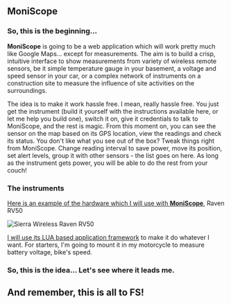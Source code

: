 ## MoniScope

### So, this is the beginning...

**MoniScope** is going to be a web application which will work pretty much like Google Maps... except for measurements. The aim is to build a crisp, intuitive interface to show measurements from variety of wireless remote sensors, be it simple temperature gauge in your basement, a voltage and speed sensor in your car, or a complex network of instruments on a construction site to measure the influence of site activities on the surroundings. 

The idea is to make it work hassle free. I mean, really hassle free. You just get the instrument (build it yourself with the instructions available here, or let me help you build one), switch it on, give it credentials to talk to MoniScope, and the rest is magic. From this moment on, you can see the sensor on the map based on its GPS location, view the readings and check its status. You don't like what you see out of the box? Tweak things right from MoniScope. Change reading interval to save power, move its position, set alert levels, group it with other sensors - the list goes on here. As long as the instrument gets power, you will be able to do the rest from your couch!

### The instruments 

[Here is an example of the hardware which I will use with **MoniScope**](https://www.sierrawireless.com/products-and-solutions/routers-gateways/rv50/), Raven RV50

![Sierra Wireless Raven RV50](http://source.sierrawireless.com/~/media/developer%20zone/devices%20images/new%20icons/sw_al_rv_50.ashx)

[I will use its LUA based application framework](http://source.sierrawireless.com/resources/airlink/aleos_af/refdoc_aleos_af_api_1_3/) to make it do whatever I want. For starters, I'm going to mount it in my motorcycle to measure battery voltage, bike's speed.

### So, this is the idea... Let's see where it leads me.

## And remember, this is all to FS!

